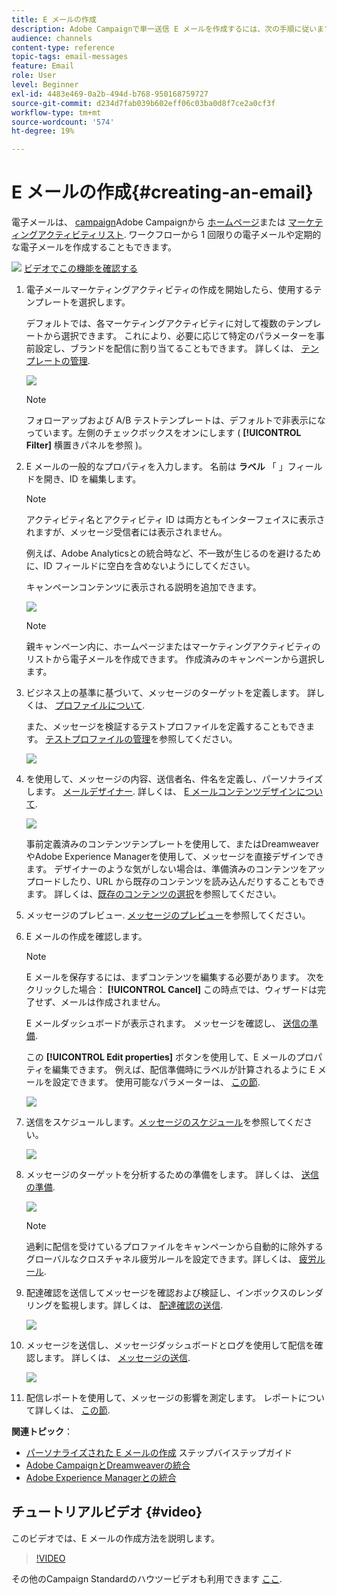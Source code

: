 ```yaml
---
title: E メールの作成
description: Adobe Campaignで単一送信 E メールを作成するには、次の手順に従います。
audience: channels
content-type: reference
topic-tags: email-messages
feature: Email
role: User
level: Beginner
exl-id: 4483e469-0a2b-494d-b768-950168759727
source-git-commit: d234d7fab039b602eff06c03ba0d8f7ce2a0cf3f
workflow-type: tm+mt
source-wordcount: '574'
ht-degree: 19%

---
```


# E メールの作成{#creating-an-email}

電子メールは、 [campaign](../../start/using/marketing-activities.md#creating-a-marketing-activity)Adobe Campaignから [ホームページ](../../start/using/interface-description.md#home-page)または [マーケティングアクティビティリスト](../../start/using/marketing-activities.md#about-marketing-activities). ワークフローから 1 回限りの電子メールや定期的な電子メールを作成することもできます。

![](assets/do-not-localize/how-to-video.png) [ビデオでこの機能を確認する](#video)

1. 電子メールマーケティングアクティビティの作成を開始したら、使用するテンプレートを選択します。

   デフォルトでは、各マーケティングアクティビティに対して複数のテンプレートから選択できます。 これにより、必要に応じて特定のパラメーターを事前設定し、ブランドを配信に割り当てることもできます。 詳しくは、 [テンプレートの管理](../../start/using/marketing-activity-templates.md).

   ![](assets/email_creation_1.png)

   >[!NOTE]
   >
   >フォローアップおよび A/B テストテンプレートは、デフォルトで非表示になっています。左側のチェックボックスをオンにします ( **[!UICONTROL Filter]** 横置きパネルを参照 )。

1. E メールの一般的なプロパティを入力します。 名前は **ラベル** 「 」フィールドを開き、ID を編集します。

   >[!NOTE]
   >
   >アクティビティ名とアクティビティ ID は両方ともインターフェイスに表示されますが、メッセージ受信者には表示されません。
   >
   >例えば、Adobe Analyticsとの統合時など、不一致が生じるのを避けるために、ID フィールドに空白を含めないようにしてください。

   キャンペーンコンテンツに表示される説明を追加できます。

   ![](assets/email_creation_2.png)

   >[!NOTE]
   >
   >親キャンペーン内に、ホームページまたはマーケティングアクティビティのリストから電子メールを作成できます。 作成済みのキャンペーンから選択します。

1. ビジネス上の基準に基づいて、メッセージのターゲットを定義します。 詳しくは、 [プロファイルについて](../../audiences/using/about-profiles.md).

   また、メッセージを検証するテストプロファイルを定義することもできます。 [テストプロファイルの管理](../../audiences/using/managing-test-profiles.md)を参照してください。

   ![](assets/email_creation_3.png)

1. を使用して、メッセージの内容、送信者名、件名を定義し、パーソナライズします。 [メールデザイナー](../../designing/using/designing-content-in-adobe-campaign.md). 詳しくは、 [E メールコンテンツデザインについて](../../designing/using/designing-content-in-adobe-campaign.md).

   ![](assets/email_creation_4.png)

   事前定義済みのコンテンツテンプレートを使用して、またはDreamweaverやAdobe Experience Managerを使用して、メッセージを直接デザインできます。 デザイナーのような気がしない場合は、準備済みのコンテンツをアップロードしたり、URL から既存のコンテンツを読み込んだりすることもできます。 詳しくは、[既存のコンテンツの選択](../../designing/using/using-existing-content.md)を参照してください。

1. メッセージのプレビュー. [メッセージのプレビュー](../../sending/using/previewing-messages.md)を参照してください。
1. E メールの作成を確認します。

   >[!NOTE]
   >
   >E メールを保存するには、まずコンテンツを編集する必要があります。 次をクリックした場合： **[!UICONTROL Cancel]** この時点では、ウィザードは完了せず、メールは作成されません。

   E メールダッシュボードが表示されます。 メッセージを確認し、 [送信の準備](../../sending/using/preparing-the-send.md).

   この **[!UICONTROL Edit properties]** ボタンを使用して、E メールのプロパティを編集できます。 例えば、配信準備時にラベルが計算されるように E メールを設定できます。  使用可能なパラメーターは、 [この節](../../administration/using/configuring-email-channel.md#list-of-email-properties).

   ![](assets/delivery_dashboard_2.png)

1. 送信をスケジュールします。[メッセージのスケジュール](../../sending/using/about-scheduling-messages.md)を参照してください。

   ![](assets/delivery_planning.png)

1. メッセージのターゲットを分析するための準備をします。 詳しくは、 [送信の準備](../../sending/using/confirming-the-send.md).

   ![](assets/preparing_delivery_2.png)

   >[!NOTE]
   >
   >過剰に配信を受けているプロファイルをキャンペーンから自動的に除外するグローバルなクロスチャネル疲労ルールを設定できます。詳しくは、 [疲労ルール](../../sending/using/fatigue-rules.md).

1. 配達確認を送信してメッセージを確認および検証し、インボックスのレンダリングを監視します。詳しくは、 [配達確認の送信](../../sending/using/sending-proofs.md).

   ![](assets/bat_select.png)

1. メッセージを送信し、メッセージダッシュボードとログを使用して配信を確認します。 詳しくは、 [メッセージの送信](../../sending/using/confirming-the-send.md).

   ![](assets/confirm_delivery.png)

1. 配信レポートを使用して、メッセージの影響を測定します。 レポートについて詳しくは、 [この節](../../reporting/using/about-dynamic-reports.md).

**関連トピック**：

* [パーソナライズされた E メールの作成](../../channels/using/key-steps-to-send-a-message.md) ステップバイステップガイド
* [Adobe CampaignとDreamweaverの統合](../../designing/using/using-integrations.md#editing-content-in-dreamweaver)
* [Adobe Experience Managerとの統合](../../integrating/using/integrating-with-experience-manager.md)

## チュートリアルビデオ {#video}

このビデオでは、E メールの作成方法を説明します。

>[!VIDEO](https://video.tv.adobe.com/v/23721?quality=12)

その他のCampaign Standardのハウツービデオも利用できます [ここ](https://experienceleague.adobe.com/docs/campaign-standard-learn/tutorials/overview.html?lang=ja).

